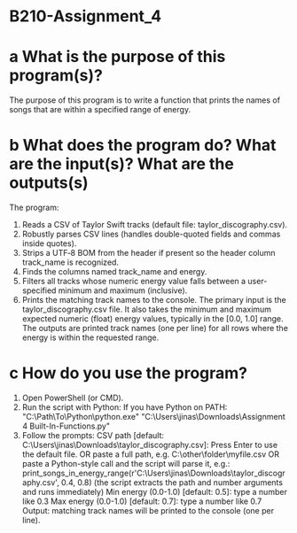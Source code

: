 # B210-Assignment_4
# a What is the purpose of this program(s)? 
The purpose of this program is to write a function that prints the names of songs that are within a specified range of energy.
# b What does the program do? What are the input(s)? What are the outputs(s)
The program: 
1. Reads a CSV of Taylor Swift tracks (default file: taylor_discography.csv).
2. Robustly parses CSV lines (handles double-quoted fields and commas inside quotes).
3. Strips a UTF‑8 BOM from the header if present so the header column track_name is recognized.
4. Finds the columns named track_name and energy.
5. Filters all tracks whose numeric energy value falls between a user-specified minimum and maximum (inclusive).
6. Prints the matching track names to the console.
The primary input is the taylor_discography.csv file. It also takes the minimum and maximum expected numeric (float) energy values, typically in the [0.0, 1.0] range.
The outputs are printed track names (one per line) for all rows where the energy is within the requested range.
# c How do you use the program?
1. Open PowerShell (or CMD).
2. Run the script with Python:
 If you have Python on PATH:
"C:\Path\To\Python\python.exe" "C:\Users\jinas\Downloads\Assignment 4 Built-In-Functions.py"
3. Follow the prompts:
CSV path [default: C:\Users\jinas\Downloads\taylor_discography.csv]:
Press Enter to use the default file.
OR paste a full path, e.g. C:\other\folder\myfile.csv
OR paste a Python-style call and the script will parse it, e.g.: print_songs_in_energy_range(r'C:\Users\jinas\Downloads\taylor_discography.csv', 0.4, 0.8) (the script extracts the path and number arguments and runs immediately)
Min energy (0.0-1.0) [default: 0.5]: type a number like 0.3
Max energy (0.0-1.0) [default: 0.7]: type a number like 0.7
Output: matching track names will be printed to the console (one per line).
